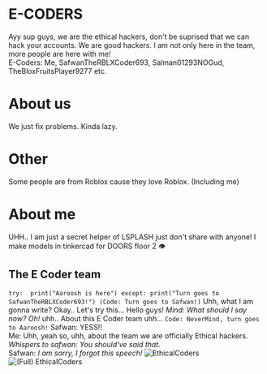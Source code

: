 # E-CODERS
Ayy sup guys, we are the ethical hackers, don't be suprised that we can hack your accounts. We are good hackers. I am not only here in the team, more people are here with me!
<br>
E-Coders: Me, SafwanTheRBLXCoder693, Salman01293NOGud, TheBloxFruitsPlayer9277 etc.

# About us
We just fix problems. Kinda lazy.

# Other
Some people are from Roblox cause they love Roblox. (Including me)

# About me
UHH.. I am just a secret helper of LSPLASH just don't share with anyone! I make models in tinkercad for DOORS floor 2 👁️


## The E Coder team
```try:  print("Aaroosh is here") except: print("Turn goes to SafwanTheRBLXCoder693!") (Code: Turn goes to Safwan!)```
Uhh, what I am gonna write? Okay.. Let's try this... Hello guys! *Mind: What should I say now? Oh!* uhh.. About this E Coder team uhh... ```Code: NeverMind, turn goes to Aaroosh!``` Safwan: YESS!!
<br>
Me: Uhh, yeah so, uhh, about the team we are officially Ethical hackers. *Whispers to safwan: You should've said that.*
<br>
Safwan: *I am sorry, I forgot this speech!*
![EthicalCoders](https://github.com/Aarooshsaifanboy322/E-CODERS/assets/164038746/db1d4a08-1d92-4f0b-a8d2-be539f250aed)
![(Full) EthicalCoders](https://github.com/Aarooshsaifanboy322/E-CODERS/assets/164038746/97b3888c-b2dc-42b8-9147-b604ce78dfbf)

